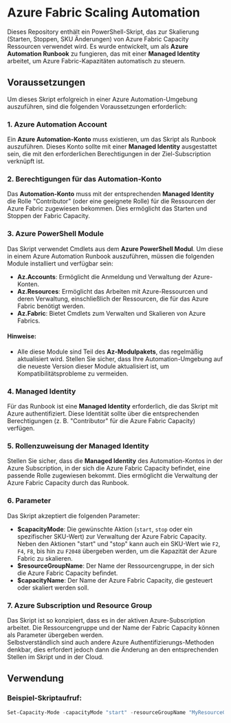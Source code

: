 # Azure Fabric Scaling Automation

Dieses Repository enthält ein PowerShell-Skript, das zur Skalierung (Starten, Stoppen, SKU Änderungen) von Azure Fabric Capacity Ressourcen verwendet wird. Es wurde entwickelt, um als **Azure Automation Runbook** zu fungieren, das mit einer **Managed Identity** arbeitet, um Azure Fabric-Kapazitäten automatisch zu steuern.

## Voraussetzungen

Um dieses Skript erfolgreich in einer Azure Automation-Umgebung auszuführen, sind die folgenden Voraussetzungen erforderlich:

### 1. Azure Automation Account
Ein **Azure Automation-Konto** muss existieren, um das Skript als Runbook auszuführen. Dieses Konto sollte mit einer **Managed Identity** ausgestattet sein, die mit den erforderlichen Berechtigungen in der Ziel-Subscription verknüpft ist.

### 2. Berechtigungen für das Automation-Konto
Das **Automation-Konto** muss mit der entsprechenden **Managed Identity** die Rolle "Contributor" (oder eine geeignete Rolle) für die Ressourcen der Azure Fabric zugewiesen bekommen. Dies ermöglicht das Starten und Stoppen der Fabric Capacity.

### 3. Azure PowerShell Module
Das Skript verwendet Cmdlets aus dem **Azure PowerShell Modul**. Um diese in einem Azure Automation Runbook auszuführen, müssen die folgenden Module installiert und verfügbar sein:

- **Az.Accounts**: Ermöglicht die Anmeldung und Verwaltung der Azure-Konten.
- **Az.Resources**: Ermöglicht das Arbeiten mit Azure-Ressourcen und deren Verwaltung, einschließlich der Ressourcen, die für das Azure Fabric benötigt werden.
- **Az.Fabric**: Bietet Cmdlets zum Verwalten und Skalieren von Azure Fabrics.

#### Hinweise:
- Alle diese Module sind Teil des **Az-Modulpakets**, das regelmäßig aktualisiert wird. Stellen Sie sicher, dass Ihre Automation-Umgebung auf die neueste Version dieser Module aktualisiert ist, um Kompatibilitätsprobleme zu vermeiden.

### 4. Managed Identity
Für das Runbook ist eine **Managed Identity** erforderlich, die das Skript mit Azure authentifiziert. Diese Identität sollte über die entsprechenden Berechtigungen (z. B. "Contributor" für die Azure Fabric Capacity) verfügen.

### 5. Rollenzuweisung der Managed Identity
Stellen Sie sicher, dass die **Managed Identity** des Automation-Kontos in der Azure Subscription, in der sich die Azure Fabric Capacity befindet, eine passende Rolle zugewiesen bekommt. Dies ermöglicht die Verwaltung der Azure Fabric Capacity durch das Runbook.

### 6. Parameter
Das Skript akzeptiert die folgenden Parameter:

- **$capacityMode**: Die gewünschte Aktion (`start`, `stop` oder ein spezifischer SKU-Wert) zur Verwaltung der Azure Fabric Capacity. Neben den Aktionen "start" und "stop" kann auch ein SKU-Wert wie `F2`, `F4`, `F8`, bis hin zu `F2048` übergeben werden, um die Kapazität der Azure Fabric zu skalieren.
- **$resourceGroupName**: Der Name der Ressourcengruppe, in der sich die Azure Fabric Capacity befindet.
- **$capacityName**: Der Name der Azure Fabric Capacity, die gesteuert oder skaliert werden soll.

### 7. Azure Subscription und Resource Group
Das Skript ist so konzipiert, dass es in der aktiven Azure-Subscription arbeitet. Die Ressourcengruppe und der Name der Fabric Capacity können als Parameter übergeben werden.  
Selbstverständlich sind auch andere Azure Authentifizierungs-Methoden denkbar, dies erfordert jedoch dann die Änderung an den entsprechenden Stellen im Skript und in der Cloud.

## Verwendung

### Beispiel-Skriptaufruf:

```powershell
Set-Capacity-Mode -capacityMode "start" -resourceGroupName "MyResourceGroup" -capacityName "MyFabricCapacity"
